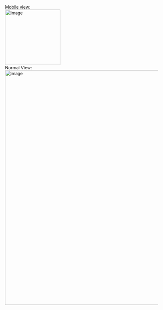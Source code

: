 Mobile view: <br>
<img width="182" alt="image" src="https://github.com/crims0n-sky/DealFinder/assets/109975293/0b826eb8-da30-46d0-9c95-449c10ae3d72"><br>
Normal View: <br><img width="770" alt="image" src="https://github.com/crims0n-sky/DealFinder/assets/109975293/180577d0-8109-44dc-a8e7-a89d9539185b" border="red">


